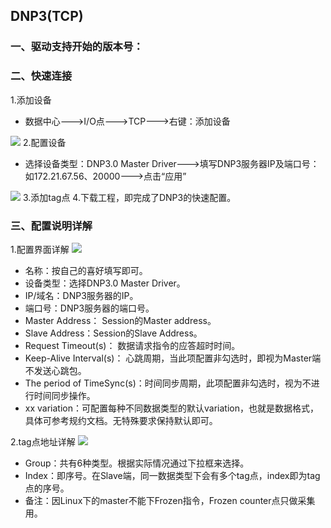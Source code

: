 ## DNP3(TCP)
### 一、驱动支持开始的版本号：
### 二、快速连接
1.添加设备

- 数据中心--->I/O点--->TCP--->右键：添加设备

![](https://cdn.nlark.com/yuque/0/2024/jpg/43815434/1714014665585-357fddcf-9bf2-4489-ae28-231137206451.jpg#from=url&id=m1css&originalType=binary&ratio=1&rotation=0&showTitle=false&status=done&style=none&title=)
2.配置设备

- 选择设备类型：DNP3.0 Master Driver--->填写DNP3服务器IP及端口号：如172.21.67.56、20000--->点击“应用”

![](https://cdn.nlark.com/yuque/0/2024/jpg/43815434/1714014665684-02400c9b-2b4f-4e1e-8a8a-3d04986f9cd6.jpg#from=url&id=w9pLM&originalType=binary&ratio=1&rotation=0&showTitle=false&status=done&style=none&title=)
3.添加tag点
4.下载工程，即完成了DNP3的快速配置。
### 三、配置说明详解
1.配置界面详解
![](https://cdn.nlark.com/yuque/0/2024/jpg/43815434/1714014665766-ea719a09-2147-4c4c-ab06-d0649c00beae.jpg#from=url&id=KydWZ&originalType=binary&ratio=1&rotation=0&showTitle=false&status=done&style=none&title=)

- 名称：按自己的喜好填写即可。
- 设备类型：选择DNP3.0 Master Driver。
- IP/域名：DNP3服务器的IP。
- 端口号：DNP3服务器的端口号。
- Master Address： Session的Master address。
- Slave Address：Session的Slave Address。
- Request Timeout(s)： 数据请求指令的应答超时时间。
- Keep-Alive Interval(s)： 心跳周期，当此项配置非勾选时，即视为Master端不发送心跳包。
- The period of TimeSync(s)：时间同步周期，此项配置非勾选时，视为不进行时间同步操作。
- xx variation：可配置每种不同数据类型的默认variation，也就是数据格式，具体可参考规约文档。无特殊要求保持默认即可。

2.tag点地址详解
![](https://cdn.nlark.com/yuque/0/2024/jpg/43815434/1714014665916-e2888eb2-b780-4f3f-9544-570a9bb91f40.jpg#from=url&id=UvJNM&originalType=binary&ratio=1&rotation=0&showTitle=false&status=done&style=none&title=)

- Group：共有6种类型。根据实际情况通过下拉框来选择。
- Index：即序号。在Slave端，同一数据类型下会有多个tag点，index即为tag点的序号。
- 备注：因Linux下的master不能下Frozen指令，Frozen counter点只做采集用。

